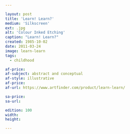 ```yaml
---

layout: post
title: 'Learn! Learn?'
medium: 'Silkscreen'
ext: .jpg
alt: 'Colour Inked Etching'
caption: "Learn! Learn?"
created: 1985-10-02
date: 2011-03-24
image: learn-learn
tags:
  - childhood

af-price:
af-subject: abstract and conceptual
af-style: illustrative
af-price:
af-url: https://www.artfinder.com/product/learn-learn/

sa-price:
sa-url:

edition: 100
width:
height:

---
```

